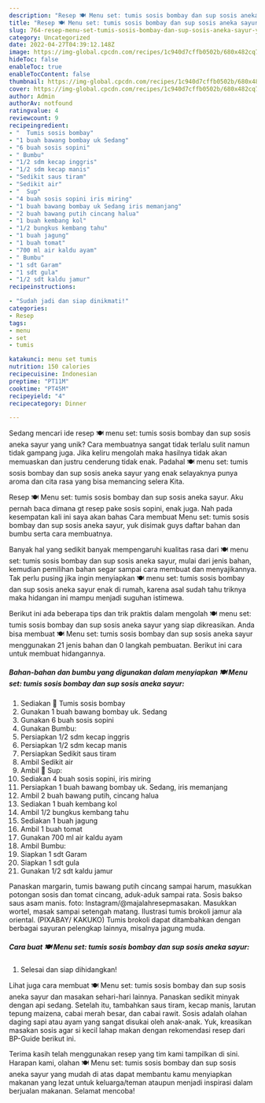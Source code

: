 ```yaml
---
description: "Resep 🍽 Menu set: tumis sosis bombay dan sup sosis aneka sayur yang Enak"
title: "Resep 🍽 Menu set: tumis sosis bombay dan sup sosis aneka sayur yang Enak"
slug: 764-resep-menu-set-tumis-sosis-bombay-dan-sup-sosis-aneka-sayur-yang-enak
category: Uncategorized
date: 2022-04-27T04:39:12.148Z
image: https://img-global.cpcdn.com/recipes/1c940d7cffb0502b/680x482cq70/menu-set-tumis-sosis-bombay-dan-sup-sosis-aneka-sayur-foto-resep-utama.jpg
hideToc: false
enableToc: true
enableTocContent: false
thumbnail: https://img-global.cpcdn.com/recipes/1c940d7cffb0502b/680x482cq70/menu-set-tumis-sosis-bombay-dan-sup-sosis-aneka-sayur-foto-resep-utama.jpg
cover: https://img-global.cpcdn.com/recipes/1c940d7cffb0502b/680x482cq70/menu-set-tumis-sosis-bombay-dan-sup-sosis-aneka-sayur-foto-resep-utama.jpg
author: Admin
authorAv: notfound
ratingvalue: 4
reviewcount: 9
recipeingredient:
- "  Tumis sosis bombay"
- "1 buah bawang bombay uk Sedang"
- "6 buah sosis sopini"
- " Bumbu"
- "1/2 sdm kecap inggris"
- "1/2 sdm kecap manis"
- "Sedikit saus tiram"
- "Sedikit air"
- "  Sup"
- "4 buah sosis sopini iris miring"
- "1 buah bawang bombay uk Sedang iris memanjang"
- "2 buah bawang putih cincang halua"
- "1 buah kembang kol"
- "1/2 bungkus kembang tahu"
- "1 buah jagung"
- "1 buah tomat"
- "700 ml air kaldu ayam"
- " Bumbu"
- "1 sdt Garam"
- "1 sdt gula"
- "1/2 sdt kaldu jamur"
recipeinstructions:

- "Sudah jadi dan siap dinikmati!"
categories:
- Resep
tags:
- menu
- set
- tumis

katakunci: menu set tumis 
nutrition: 150 calories
recipecuisine: Indonesian
preptime: "PT11M"
cooktime: "PT45M"
recipeyield: "4"
recipecategory: Dinner

---
```





Sedang mencari ide resep 🍽 menu set: tumis sosis bombay dan sup sosis aneka sayur yang unik? Cara membuatnya sangat tidak terlalu sulit namun tidak gampang juga. Jika keliru mengolah maka hasilnya tidak akan memuaskan dan justru cenderung tidak enak. Padahal 🍽 menu set: tumis sosis bombay dan sup sosis aneka sayur yang enak selayaknya punya aroma dan cita rasa yang bisa memancing selera Kita.





Resep 🍽 Menu set: tumis sosis bombay dan sup sosis aneka sayur. Aku pernah baca dimana gt resep pake sosis sopini, enak juga. Nah pada kesempatan kali ini saya akan bahas Cara membuat Menu set: tumis sosis bombay dan sup sosis aneka sayur, yuk disimak guys daftar bahan dan bumbu serta cara membuatnya.

Banyak hal yang sedikit banyak mempengaruhi kualitas rasa dari 🍽 menu set: tumis sosis bombay dan sup sosis aneka sayur, mulai dari jenis bahan, kemudian pemilihan bahan segar sampai cara membuat dan menyajikannya. Tak perlu pusing jika ingin menyiapkan 🍽 menu set: tumis sosis bombay dan sup sosis aneka sayur enak di rumah, karena asal sudah tahu triknya maka hidangan ini mampu menjadi suguhan istimewa.






Berikut ini ada beberapa tips dan trik praktis dalam mengolah 🍽 menu set: tumis sosis bombay dan sup sosis aneka sayur yang siap dikreasikan. Anda bisa membuat 🍽 Menu set: tumis sosis bombay dan sup sosis aneka sayur menggunakan 21 jenis bahan dan 0 langkah pembuatan. Berikut ini cara untuk membuat hidangannya.

<!--inarticleads1-->

##### Bahan-bahan dan bumbu yang digunakan dalam menyiapkan 🍽 Menu set: tumis sosis bombay dan sup sosis aneka sayur:

1. Sediakan  🎀 Tumis sosis bombay
1. Gunakan 1 buah bawang bombay uk. Sedang
1. Gunakan 6 buah sosis sopini
1. Gunakan  Bumbu:
1. Persiapkan 1/2 sdm kecap inggris
1. Persiapkan 1/2 sdm kecap manis
1. Persiapkan Sedikit saus tiram
1. Ambil Sedikit air
1. Ambil  🎀 Sup:
1. Sediakan 4 buah sosis sopini, iris miring
1. Persiapkan 1 buah bawang bombay uk. Sedang, iris memanjang
1. Ambil 2 buah bawang putih, cincang halua
1. Sediakan 1 buah kembang kol
1. Ambil 1/2 bungkus kembang tahu
1. Sediakan 1 buah jagung
1. Ambil 1 buah tomat
1. Gunakan 700 ml air kaldu ayam
1. Ambil  Bumbu:
1. Siapkan 1 sdt Garam
1. Siapkan 1 sdt gula
1. Gunakan 1/2 sdt kaldu jamur


Panaskan margarin, tumis bawang putih cincang sampai harum, masukkan potongan sosis dan tomat cincang, aduk-aduk sampai rata. Sosis bakso saus asam manis. foto: Instagram/@majalahresepmasakan. Masukkan wortel, masak sampai setengah matang. Ilustrasi tumis brokoli jamur ala oriental. (PIXABAY/ KAKUKO) Tumis brokoli dapat ditambahkan dengan berbagai sayuran pelengkap lainnya, misalnya jagung muda. 

<!--inarticleads2-->

##### Cara buat 🍽 Menu set: tumis sosis bombay dan sup sosis aneka sayur:


1. Selesai dan siap dihidangkan!

Lihat juga cara membuat 🍽 Menu set: tumis sosis bombay dan sup sosis aneka sayur dan masakan sehari-hari lainnya. Panaskan sedikit minyak dengan api sedang. Setelah itu, tambahkan saus tiram, kecap manis, larutan tepung maizena, cabai merah besar, dan cabai rawit. Sosis adalah olahan daging sapi atau ayam yang sangat disukai oleh anak-anak. Yuk, kreasikan masakan sosis agar si kecil lahap makan dengan rekomendasi resep dari BP-Guide berikut ini. 

Terima kasih telah menggunakan resep yang tim kami tampilkan di sini. Harapan kami, olahan 🍽 Menu set: tumis sosis bombay dan sup sosis aneka sayur yang mudah di atas dapat membantu kamu menyiapkan makanan yang lezat untuk keluarga/teman ataupun menjadi inspirasi dalam berjualan makanan. Selamat mencoba!
